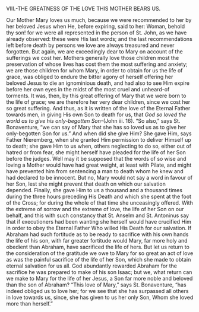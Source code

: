 
VIII.-THE GREATNESS OF THE LOVE THIS MOTHER BEARS US.

Our Mother Mary loves us much, because we were recommended to her by her beloved Jesus when He, before expiring, said to her: Woman, behold thy son! for we were all represented in the person of St. John, as we have already observed: these were His last words; and the last recommendations left before death by persons we love are always treasured and never forgotten. But again, we are exceedingly dear to Mary on account of the sufferings we cost her. Mothers generally love those children most the preservation of whose lives has cost them the most suffering and anxiety; we are those children for whom Mary, in order to obtain for us the life of grace, was obliged to endure the bitter agony of herself offering her beloved Jesus to die an ignominious death, and had also to see Him expire before her own eyes in the midst of the most cruel and unheard-of torments. It was, then, by this great offering of Mary that we were born to the life of grace; we are therefore her very dear children, since we cost her so great suffering. And thus, as it is written of the love of the Eternal Father towards men, in giving His own Son to death for us, that _God so loved the world as to give his only-begotten Son_-(John iii. 16). “So also,” says St. Bonaventure, “we can say of Mary that she has so loved us as to give her only-begotten Son for us.” And when did she give Him? She gave Him, says Father Nieremberg, when she granted Him permission to deliver Himself up to death; she gave Him to us when, others neglecting to do so, either out of hatred or from fear, she might herself have pleaded for the life of her Son before the judges. Well may it be supposed that the words of so wise and loving a Mother would have had great weight, at least with Pilate, and might have prevented him from sentencing a man to death whom he knew and had declared to be innocent. But no, Mary would not say a word in favour of her Son, lest she might prevent that death on which our salvation depended. Finally, she gave Him to us a thousand and a thousand times during the three hours preceding His Death and which she spent at the foot of the Cross; for during the whole of that time she unceasingly offered. With the extreme of sorrow and the extreme of love, the life of her Son on our behalf, and this with such constancy that St. Anselm and St. Antoninus say that if executioners had been wanting she herself would have crucified Him in order to obey the Eternal Father Who willed His Death for our salvation. If Abraham had such fortitude as to be ready to sacrifice with his own hands the life of his son, with far greater fortitude would Mary, far more holy and obedient than Abraham, have sacrificed the life of hers. But let us return to the consideration of the gratitude we owe to Mary for so great an act of love as was the painful sacrifice of the life of her Son, which she made to obtain eternal salvation for us all. God abundantly rewarded Abraham for the sacrifice he was prepared to make of his son Isaac; but we, what return can we make to Mary for the life of her Jesus, a Son far more noble and beloved than the son of Abraham? “This love of Mary,” says St. Bonaventure, “has indeed obliged us to love her; for we see that she has surpassed all others in love towards us, since, she has given to us her only Son, Whom she loved more than herself.”

